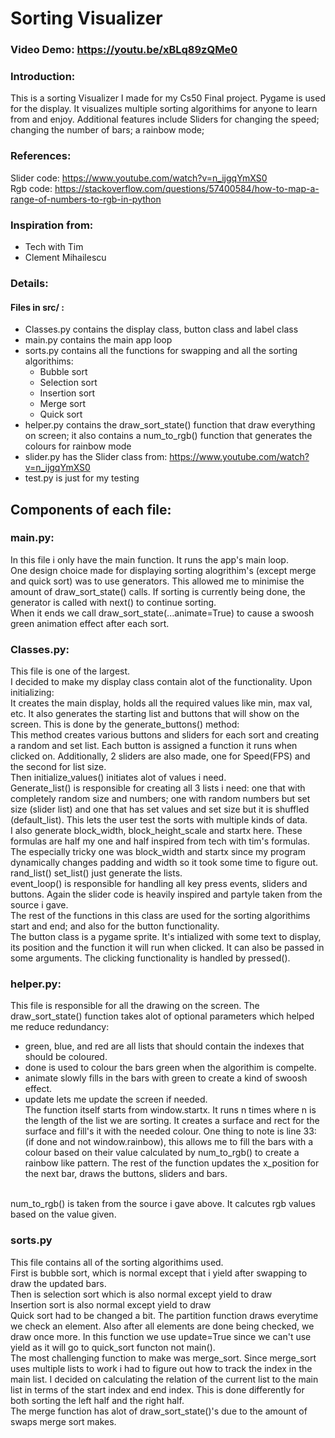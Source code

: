 # Sorting Visualizer
### Video Demo: https://youtu.be/xBLq89zQMe0

### Introduction:
This is a sorting Visualizer I made for my Cs50 Final project.
Pygame is used for the display.
It visualizes multiple sorting algorithims for anyone to learn from and enjoy. Additional features include Sliders for changing the speed; changing the number of bars; a rainbow mode;

### References:
Slider code: https://www.youtube.com/watch?v=n_ijgqYmXS0 <br>
Rgb code: https://stackoverflow.com/questions/57400584/how-to-map-a-range-of-numbers-to-rgb-in-python <br>

### Inspiration from:
- Tech with Tim
- Clement Mihailescu

### Details:
#### Files in src/ :
- Classes.py contains the display class, button class and label class
- main.py contains the main app loop
- sorts.py contains all the functions for swapping and all the sorting algorithims:
  - Bubble sort
  - Selection sort
  - Insertion sort
  - Merge sort
  - Quick sort
- helper.py contains the draw_sort_state() function that draw everything on screen; it also contains a num_to_rgb() function that generates the colours for rainbow mode
- slider.py has the Slider class from: https://www.youtube.com/watch?v=n_ijgqYmXS0
- test.py is just for my testing

## Components of each file:
### main.py: 
In this file i only have the main function. It runs the app's main loop. <br> 
One design choice made for displaying sorting alogrithim's (except merge and quick sort) was to use generators. This allowed me to minimise the amount of draw_sort_state() calls. If sorting is currently being done, the generator is called with next() to continue sorting. <br> 
When it ends we call draw_sort_state(...animate=True) to cause a swoosh green animation effect after each sort.

### Classes.py: 
This file is one of the largest. <br> 
I decided to make my display class contain alot of the functionality. Upon initializing: <br>
It creates the main display, holds all the required values like min, max val, etc. It also generates the starting list and buttons that will show on the screen. This is done by the generate_buttons() method: <br>
This method creates various buttons and sliders for each sort and creating a random and set list. Each button is assigned a function it runs when clicked on.
Additionally, 2 sliders are also made, one for Speed(FPS) and the second for list size. <br>
Then initialize_values() initiates alot of values i need. <br>
Generate_list() is responsible for creating all 3 lists i need: one that with completely random size and numbers; one with random numbers but set size (slider list) and one that has set values and set size but it is shuffled (default_list). This lets the user test the sorts with multiple kinds of data.
<br>
I also generate block_width, block_height_scale and startx here. These formulas are half my one and half inspired from tech with tim's formulas. The especially tricky one was block_width and startx since my program dynamically changes padding and width so it took some time to figure out.
<br>
rand_list() set_list() just generate the lists.<br>
event_loop() is responsible for handling all key press events, sliders and buttons. Again the slider code is heavily inspired and partyle taken from the source i gave. <br>
The rest of the functions in this class are used for the sorting algorithims start and end; and also for the button functionality.
<br>
The button class is a pygame sprite. It's intialized with some text to display, its position and the function it will run when clicked. It can also be passed in some arguments. The clicking functionality is handled by pressed().

### helper.py: 
This file is responsible for all the drawing on the screen.
The draw_sort_state() function takes alot of optional parameters which helped me reduce redundancy:
- green, blue, and red are all lists that should contain the indexes that should be coloured.
- done is used to colour the bars green when the algorithim is compelte.
- animate slowly fills in the bars with green to create a kind of swoosh effect.
- update lets me update the screen if needed.<br>
The function itself starts from window.startx. It runs n times where n is the length of the list we are sorting. It creates a surface and rect for the surface and fill's it with the needed colour. One thing to note is line 33: (if done and not window.rainbow), this allows me to fill the bars with a colour based on their value calculated by num_to_rgb() to create a rainbow like pattern. The rest of the function updates the x_position for the next bar, draws the buttons, sliders and bars.
<br>
num_to_rgb() is taken from the source i gave above. It calcutes rgb values based on the value given.

### sorts.py
This file contains all of the sorting algorithims used. <br>
First is bubble sort, which is normal except that i yield after swapping to draw the updated bars.
<br>
Then is selection sort which is also normal except yield to draw
<br> Insertion sort is also normal except yield to draw
<br>
Quick sort had to be changed a bit. 
The partition function draws everytime we check an element. Also after all elements are done being checked, we draw once more. In this function we use update=True since we can't use yield as it will go to quick_sort functon not main().
<br>
The most challenging function to make was merge_sort. Since merge_sort uses multiple lists to work i had to figure out how to track the index in the main list. I decided on calculating the relation of the current list to the main list in terms of the start index and end index. This is done differently for both sorting the left half and the right half.
<br>
The merge function has alot of draw_sort_state()'s due to the amount of swaps merge sort makes.



